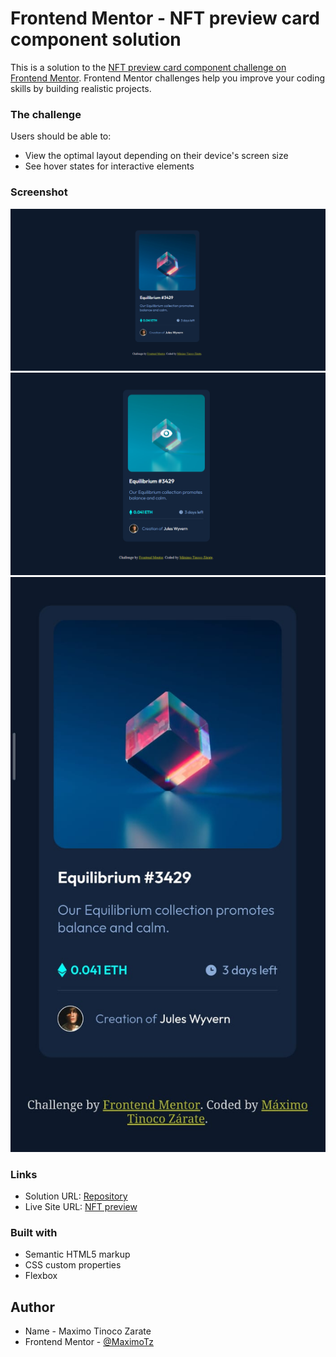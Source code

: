 # Frontend Mentor - NFT preview card component solution

This is a solution to the [NFT preview card component challenge on Frontend Mentor](https://www.frontendmentor.io/challenges/nft-preview-card-component-SbdUL_w0U). Frontend Mentor challenges help you improve your coding skills by building realistic projects. 


### The challenge

Users should be able to:

- View the optimal layout depending on their device's screen size
- See hover states for interactive elements

### Screenshot

![](./images/desktop-finish.png)
![](./images/active-finish.png)
![](./images/mobile-finish.jpg)


### Links

- Solution URL: [Repository](https://github.com/MaximoTz/NFT-preview)
- Live Site URL: [NFT preview](https://nft-preview-challenge.netlify.app/)


### Built with

- Semantic HTML5 markup
- CSS custom properties
- Flexbox

## Author

- Name - Maximo Tinoco Zarate
- Frontend Mentor - [@MaximoTz](https://www.frontendmentor.io/profile/MaximoTz)




